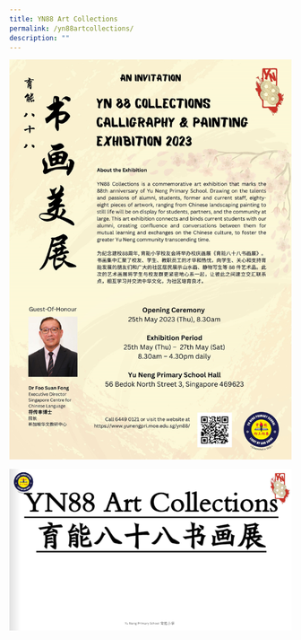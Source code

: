 ```yaml
---
title: YN88 Art Collections
permalink: /yn88artcollections/
description: ""
---
```

![](/images/YN88%20Collections.jpg)
<br>

![](/images/YN88%20Art%20Collections.png)
